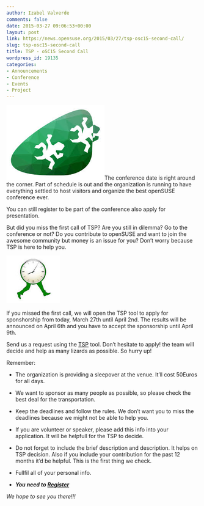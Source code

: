 ```yaml
---
author: Izabel Valverde
comments: false
date: 2015-03-27 09:06:53+00:00
layout: post
link: https://news.opensuse.org/2015/03/27/tsp-osc15-second-call/
slug: tsp-osc15-second-call
title: TSP - oSC15 Second Call
wordpress_id: 19135
categories:
- Announcements
- Conference
- Events
- Project
---
```


![oSC15](/wp-content/uploads/2015/02/oSC15.jpg)The conference date is right around the corner. Part of schedule is out and the organization is running to have everything settled to host visitors and organize the best openSUSE conference ever.

You can still register to be part of the conference also apply for presentation.



But did you miss the first call of TSP? Are you still in dilemma? Go to the conference or not? Do you contribute to openSUSE and want to join the awesome community but money is an issue for you? Don’t worry because TSP is here to help you.<!-- more -->



****![](/wp-content/uploads/2015/03/secondcall.jpg)****

If you missed the first call, we will open the TSP tool to apply for sponshorship from today, March 27th until April 2nd. The results will be announced on April 6th and you have to accept the sponsorship until April 9th.

Send us a request using the [TSP](https://connect.opensuse.org/travel-support/) tool. Don’t hesitate to apply! the team will decide and help as many lizards as possible. So hurry up!



Remember:



	
  * The organization is providing a sleepover at the venue. It’ll cost 50Euros for all days.

	
  * We want to sponsor as many people as possible, so please check the best deal for the transportation.

	
  * Keep the deadlines and follow the rules. We don’t want you to miss the deadlines because we might not be able to help you.

	
  * If you are volunteer or speaker, please add this info into your application. It will be helpfull for the TSP to decide.

	
  * Do not forget to include the brief description and description. It helps on TSP decision. Also if you include your contribution for the past 12 months it’d be helpful. This is the first thing we check.

	
  * Fullfil all of your personal info.

	
  * _**You need to [Register](https://events.opensuse.org/)**_




_We hope to see you there!!!_
